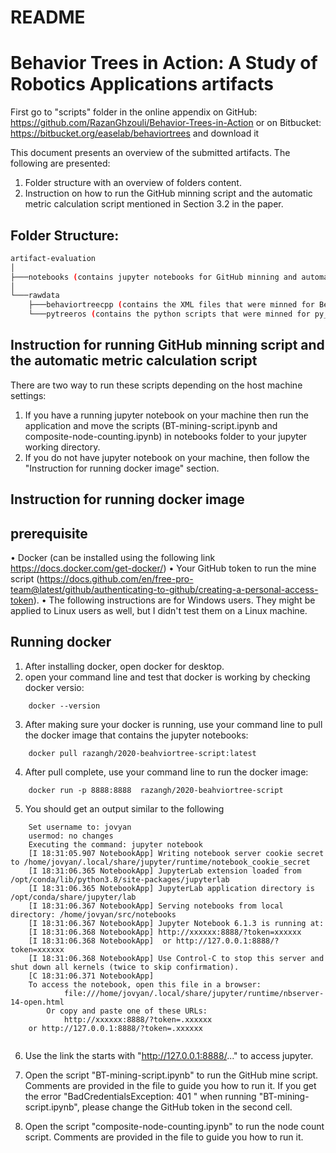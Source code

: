 # README #


# Behavior Trees in Action: A Study of Robotics Applications artifacts #
First go to "scripts" folder in the online appendix on GitHub: https://github.com/RazanGhzouli/Behavior-Trees-in-Action 
or on Bitbucket: https://bitbucket.org/easelab/behaviortrees
and download it

This document presents an overview of the submitted artifacts. 
The following are presented:

1. Folder structure with an overview of folders content. 
2. Instruction on how to run the GitHub minning script and the automatic metric calculation script mentioned in Section 3.2 in the paper.

## Folder Structure: ##


```bash
artifact-evaluation
│
├───notebooks (contains jupyter notebooks for GitHub minning and automatic metric calculation)
│ 
└───rawdata	 
	├───behaviortreecpp (contains the XML files that were minned for BehaviorTree.CPP library using GitHub minning script)
	└───pytreeros (contains the python scripts that were minned for py_tree_ros library using GitHub minning script)
```

## Instruction for running GitHub minning script and the automatic metric calculation script
There are two way to run these scripts depending on the host machine settings:
1. If you have a running jupyter notebook on your machine then run the application and move the scripts (BT-mining-script.ipynb and composite-node-counting.ipynb) in notebooks folder to your jupyter working directory.	
2. If you do not have jupyter notebook on your machine, then follow the "Instruction for running docker image" section.
 
## Instruction for running docker image ##

## prerequisite ##

• Docker (can be installed using the following link https://docs.docker.com/get-docker/)
• Your GitHub token to run the mine script (https://docs.github.com/en/free-pro-team@latest/github/authenticating-to-github/creating-a-personal-access-token).
• The following instructions are for Windows users. They might be applied to Linux users as well, but I didn't test them on a Linux machine.

## Running docker ##
1. After installing docker, open docker for desktop.
2. open your command line and test that docker is working by checking docker versio:
```
	docker --version
```
3. After making sure your docker is running, use your command line to pull the docker image that contains the jupyter notebooks:
```
	docker pull razangh/2020-beahviortree-script:latest
```
4. After pull complete, use your command line to run the docker image: 
```	
	docker run -p 8888:8888	 razangh/2020-beahviortree-script
```
5. You should get an output similar to the following
```
	Set username to: jovyan
	usermod: no changes
	Executing the command: jupyter notebook
	[I 18:31:05.907 NotebookApp] Writing notebook server cookie secret to /home/jovyan/.local/share/jupyter/runtime/notebook_cookie_secret
	[I 18:31:06.365 NotebookApp] JupyterLab extension loaded from /opt/conda/lib/python3.8/site-packages/jupyterlab
	[I 18:31:06.365 NotebookApp] JupyterLab application directory is /opt/conda/share/jupyter/lab
	[I 18:31:06.367 NotebookApp] Serving notebooks from local directory: /home/jovyan/src/notebooks
	[I 18:31:06.367 NotebookApp] Jupyter Notebook 6.1.3 is running at:
	[I 18:31:06.368 NotebookApp] http://xxxxxx:8888/?token=xxxxxx
	[I 18:31:06.368 NotebookApp]  or http://127.0.0.1:8888/?token=xxxxxx
	[I 18:31:06.368 NotebookApp] Use Control-C to stop this server and shut down all kernels (twice to skip confirmation).
	[C 18:31:06.371 NotebookApp]
	To access the notebook, open this file in a browser:
			file:///home/jovyan/.local/share/jupyter/runtime/nbserver-14-open.html
		Or copy and paste one of these URLs:
			http://xxxxxx:8888/?token=.xxxxxx
	or http://127.0.0.1:8888/?token=.xxxxxx
	
```	

6. Use the link the starts with "http://127.0.0.1:8888/..." to access jupyter.

7. Open the script "BT-mining-script.ipynb" to run the GitHub mine script. Comments are provided in the file to guide you how to run it.
If you get the error "BadCredentialsException: 401 " when running "BT-mining-script.ipynb", please change the GitHub token in the second cell.
8. Open the script "composite-node-counting.ipynb" to run the node count script. Comments are provided in the file to guide you how to run it.
